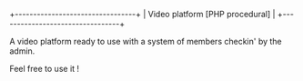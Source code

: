 +---------------------------------+
| Video platform [PHP procedural] |
+---------------------------------+

A video platform ready to use with a system of members checkin' by the admin. 

Feel free to use it !